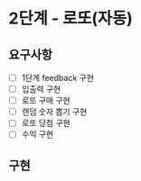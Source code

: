 # 2단계 - 로또(자동)
## 요구사항
* [ ] 1단계 feedback 구현   
* [ ] 입출력 구현
* [ ] 로또 구매 구현
* [ ] 랜덤 숫자 뽑기 구현
* [ ] 로또 당첨 구현
* [ ] 수익 구현

## 구현
